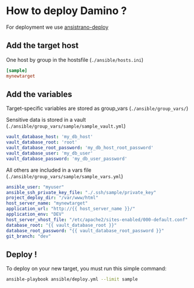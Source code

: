 # How to deploy Damino ?
For deployment we use [ansistrano-deploy](https://github.com/ansistrano/deploy)

## Add the target host
One host by group in the hostsfile (`./ansible/hosts.ini`)

```ini
[sample]
mynewtarget

```
## Add the variables
Target-specific variables are stored as group_vars (`./ansible/group_vars/`)

Sensitive data is stored in a vault (`./ansible/group_vars/sample/sample_vault.yml`)
```yaml
vault_database_host: 'my_db_host'
vault_database_root: 'root'
vault_database_root_password: 'my_db_host_root_password'
vault_database_user: 'my_db_user'
vault_database_password: 'my_db_user_password'
```

All others are included in a vars file (`./ansible/group_vars/sample/sample_vars.yml`)
```yaml
ansible_user: "myuser"
ansible_ssh_private_key_file: "./.ssh/sample/private_key"
project_deploy_dir: "/var/www/html"
host_server_name: "mynewtarget"
application_url: "http://{{ host_server_name }}/"
application_env: "DEV"
host_server_vhost_file: "/etc/apache2/sites-enabled/000-default.conf"
database_root: "{{ vault_database_root }}"
database_root_password: "{{ vault_database_root_password }}"
git_branch: "dev"
```

## Deploy !
To deploy on your new target, you must run this simple command:

```bash
ansible-playbook ansible/deploy.yml --limit sample
```